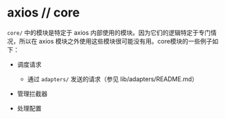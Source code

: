 # axios // core

`core/` 中的模块是特定于 axios 内部使用的模块。因为它们的逻辑特定于专门情况，所以在 axios 模块之外使用这些模块很可能没有用。core模块的一些例子如下：

- 调度请求
  - 通过 `adapters/` 发送的请求（参见 lib/adapters/README.md）

- 管理拦截器

- 处理配置
